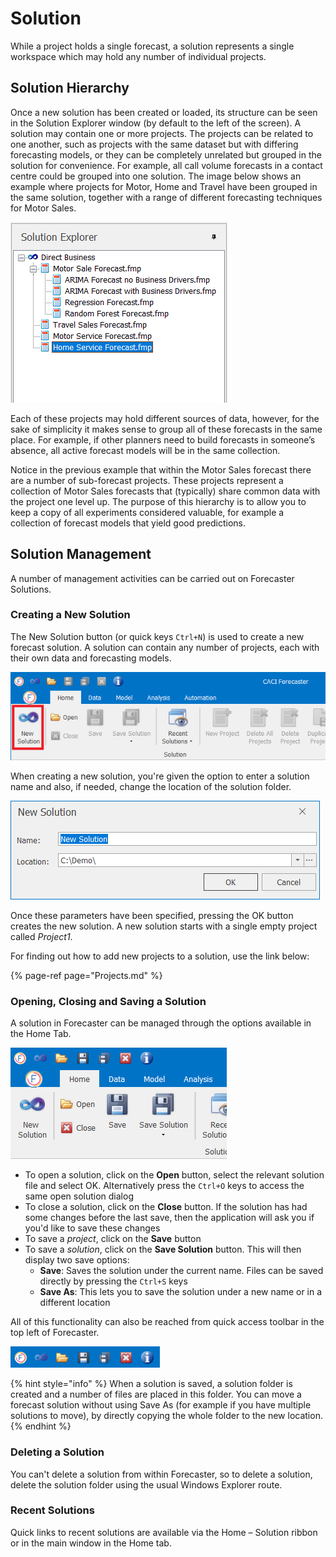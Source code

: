 # Solution
While a project holds a single forecast, a solution represents a single workspace which may hold any number of individual projects.

## Solution Hierarchy

Once a new solution has been created or loaded, its structure can be seen in the Solution Explorer window (by default to the left of the screen).  A solution may contain one or more projects. The projects can be related to one another, such as projects with the same dataset but with differing forecasting models, or they can be completely unrelated but grouped in the solution for convenience. For example, all call volume forecasts in a contact centre could be grouped into one solution. The image below shows an example where projects for Motor, Home and Travel have been grouped in the same solution, together with a range of different forecasting techniques for Motor Sales.

![Solution Hierarchy](imgs/Solution_SolutionHierarchy.png)

Each of these projects may hold different sources of data, however, for the sake of simplicity it makes sense to group all of these forecasts in the same place.  For example, if other planners need to build forecasts in someone’s absence, all active forecast models will be in the same collection.

Notice in the previous example that within the Motor Sales forecast there are a number of sub-forecast projects. These projects represent a collection of Motor Sales forecasts that (typically) share common data with the project one level up. The purpose of this hierarchy is to allow you to keep a copy of all experiments considered valuable, for example a collection of forecast models that yield good predictions.


## Solution Management

A number of management activities can be carried out on Forecaster Solutions. 


### Creating a New Solution

The New Solution button (or quick keys `Ctrl+N`) is used to create a new forecast solution. A solution can contain any number of projects, each with their own data and forecasting models.

![New Solution](imgs/Solution_NewSolutionButton.png)

When creating a new solution, you're given the option to enter a solution name and also, if needed, change the location of the solution folder. 

![New Solution Name & Location](imgs/Solution_NewSolutionWizard.png)

 Once these parameters have been specified, pressing the OK button creates the new solution. A new solution starts with a single empty project called *Project1*.
 
 For finding out how to add new projects to a solution, use the link below:

{% page-ref page="Projects.md" %}


### Opening, Closing and Saving a Solution

A solution in Forecaster can be managed through the options available in the Home Tab.

![Solution Management](imgs/Solution_Management.png)


*	To open a solution, click on the **Open** button, select the relevant solution file and select OK.  Alternatively press the `Ctrl+O` keys to access the same open solution dialog
*	To close a solution, click on the **Close** button.  If the solution has had some changes before the last save, then the application will ask you if you'd like to save these changes
*   To save a *project*, click on the **Save** button
*	To save a *solution*, click on the **Save Solution** button.  This will then display two save options:
    -	**Save**:  Saves the solution under the current name.  Files can be saved directly by pressing the `Ctrl+S` keys
    -	**Save As**: This lets you to save the solution under a new name or in a different location

All of this functionality can also be reached from quick access toolbar in the top left of Forecaster. 
 

![Quick Access Toolbar](imgs/Solution_QuickAccessToolbar.png)


{% hint style="info" %}
When a solution is saved, a solution folder is created and a number of files are placed in this folder. You can move a forecast solution without using Save As (for example if you have multiple solutions to move), by directly copying the whole folder to the new location.
{% endhint %}



### Deleting a Solution
You can't delete a solution from within Forecaster, so to delete a solution, delete the solution folder using the usual Windows Explorer route.


### Recent Solutions
Quick links to recent solutions are available via the Home – Solution ribbon or in the main window in the Home tab.






